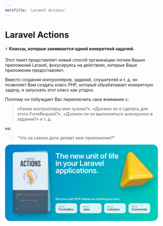 ```yaml
---
metaTitle: 'Laravel Actions'
---
```


# Laravel Actions

⚡ **Классы, которые занимаются одной конкретной задачей.**

Этот пакет представляет новый способ организации логики Ваших приложений Laravel, фокусируясь на действиях, которые Ваше приложение предоставляет.

Вместо создания контроллеров, заданий, слушателей и т. д. он позволяет Вам создать класс PHP, который обрабатывает конкретную задачу, и запускать этот класс как угодно.

Поэтому он побуждает Вас переключить свое внимание с:

> «Какие контроллеры мне нужны?», «Должен ли я сделать для этого FormRequest?», «Должен ли он выполняться асинхронно в задании?» и т. д.

на:

> "Что на самом деле делает мое приложение?"

![Hero](/hero2.png)
